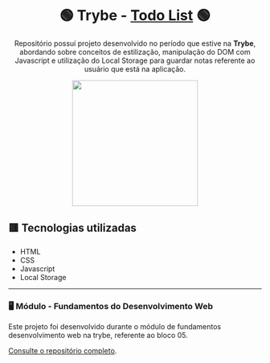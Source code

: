 <div align=center>

# 🟢 Trybe - [Todo List](https://lcds90-todo-list.vercel.app/) 🟢

Repositório possuí projeto desenvolvido no período que estive na <b>Trybe</b>, abordando sobre conceitos de estilização, manipulação do DOM com Javascript e utilização do Local Storage para guardar notas referente ao usuário que está na aplicação.

<a href="https://www.betrybe.com/" target="_blank">
<img src="https://freecourse.betrybe.com/images/trybe-logo-e10dbaaa26462aa149b81a924b00df07.png?vsn=d" width="250px">
</a>

</div>

## 🟥 Tecnologias utilizadas

- HTML
- CSS
- Javascript
- Local Storage

* * *

### 🖥 Módulo - Fundamentos do Desenvolvimento Web

Este projeto foi desenvolvido durante o módulo de fundamentos desenvolvimento web na trybe, referente ao bloco 05.

[Consulte o repositório completo](https://github.com/lcds90/trybe-course).
